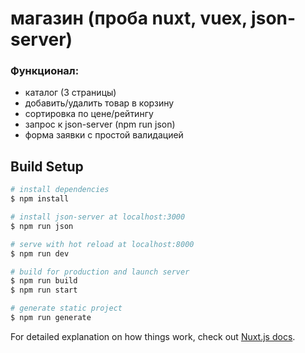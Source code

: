 # магазин (проба nuxt, vuex, json-server)

### Функционал:

- каталог (3 страницы)
- добавить/удалить товар в корзину
- сортировка по цене/рейтингу
- запрос к json-server (npm run json)
- форма заявки с простой валидацией

## Build Setup

```bash
# install dependencies
$ npm install

# install json-server at localhost:3000
$ npm run json

# serve with hot reload at localhost:8000
$ npm run dev

# build for production and launch server
$ npm run build
$ npm run start

# generate static project
$ npm run generate
```

For detailed explanation on how things work, check out [Nuxt.js docs](https://nuxtjs.org).
